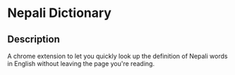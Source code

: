 # Nepali Dictionary
## Description
A chrome extension to let you quickly look up the definition of Nepali words in English without leaving the page you're reading. 
